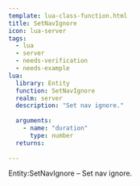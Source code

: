 ```yaml
---
template: lua-class-function.html
title: SetNavIgnore
icon: lua-server
tags:
  - lua
  - server
  - needs-verification
  - needs-example
lua:
  library: Entity
  function: SetNavIgnore
  realm: server
  description: "Set nav ignore."
  
  arguments:
    - name: "duration"
      type: number
  returns:
    
---
```


<div class="lua__search__keywords">
Entity:SetNavIgnore &#x2013; Set nav ignore.
</div>

